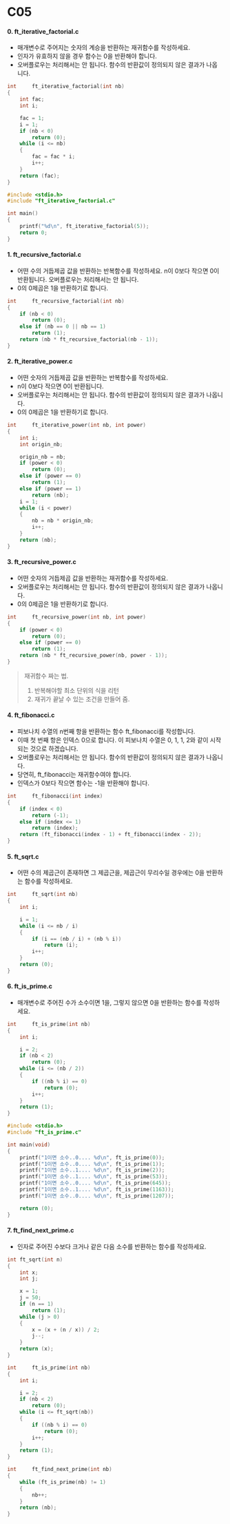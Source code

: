# C05

#### 0. ft_iterative_factorial.c

- 매개변수로 주어지는 숫자의 계승을 반환하는 재귀함수를 작성하세요.
- 인자가 유효하지 않을 경우 함수는 0을 반환해야 합니다.
- 오버플로우는 처리해서는 안 됩니다. 함수의 반환값이 정의되지 않은 결과가 나옵 니다.

```c
int		ft_iterative_factorial(int nb)
{
	int fac;
	int i;

	fac = 1;
	i = 1;
	if (nb < 0)
		return (0);
	while (i <= nb)
	{
		fac = fac * i;
		i++;
	}
	return (fac);
}

#include <stdio.h>
#include "ft_iterative_factorial.c"

int main()
{
	printf("%d\n", ft_iterative_factorial(5));
	return 0;
}
```



#### 1. ft_recursive_factorial.c

- 어떤 수의 거듭제곱 값을 반환하는 반복함수를 작성하세요. n이 0보다 작으면 0이 반환됩니다. 오버플로우는 처리해서는 안 됩니다.
- 0의 0제곱은 1을 반환하기로 합니다.

```c
int		ft_recursive_factorial(int nb)
{
	if (nb < 0)
		return (0);
	else if (nb == 0 || nb == 1)
		return (1);
	return (nb * ft_recursive_factorial(nb - 1));
}
```



#### 2. ft_iterative_power.c

- 어떤 숫자의 거듭제곱 값을 반환하는 반복함수를 작성하세요.
- n이 0보다 작으면 0이 반환됩니다.
- 오버플로우는 처리해서는 안 됩니다. 함수의 반환값이 정의되지 않은 결과가 나옵니다. 
- 0의 0제곱은 1을 반환하기로 합니다.

```c
int		ft_iterative_power(int nb, int power)
{
	int i;
	int origin_nb;

	origin_nb = nb;
	if (power < 0)
		return (0);
	else if (power == 0)
		return (1);
	else if (power == 1)
		return (nb);
	i = 1;
	while (i < power)
	{
		nb = nb * origin_nb;
		i++;
	}
	return (nb);
}
```



#### 3. ft_recursive_power.c

- 어떤 숫자의 거듭제곱 값을 반환하는 재귀함수를 작성하세요.
- 오버플로우는 처리해서는 안 됩니다. 함수의 반환값이 정의되지 않은 결과가 나옵니다. 
- 0의 0제곱은 1을 반환하기로 합니다.

```c
int		ft_recursive_power(int nb, int power)
{
	if (power < 0)
		return (0);
	else if (power == 0)
		return (1);
	return (nb * ft_recursive_power(nb, power - 1));
}
```

> 재귀함수 짜는 법. 
>
> 1. 반복해야할 최소 단위의 식을 리턴
> 2. 재귀가 끝날 수 있는 조건을 만들어 줌.



#### 4. ft_fibonacci.c

- 피보나치 수열의 n번째 항을 반환하는 함수 ft_fibonacci를 작성합니다. 
- 이때 첫 번째 항은 인덱스 0으로 합니다. 이 피보나치 수열은 0, 1, 1, 2와 같이 시작되는 것으로 하겠습니다.
- 오버플로우는 처리해서는 안 됩니다. 함수의 반환값이 정의되지 않은 결과가 나옵니다.
- 당연히, ft_fibonacci는 재귀함수여야 합니다.
- 인덱스가 0보다 작으면 함수는 -1을 반환해야 합니다.

```c
int		ft_fibonacci(int index)
{
	if (index < 0)
		return (-1);
	else if (index <= 1)
		return (index);
	return (ft_fibonacci(index - 1) + ft_fibonacci(index - 2));
}
```



#### 5. ft_sqrt.c

- 어떤 수의 제곱근이 존재하면 그 제곱근을, 제곱근이 무리수일 경우에는 0을 반환하는 함수를 작성하세요.

```c
int		ft_sqrt(int nb)
{
	int i;

	i = 1;
	while (i <= nb / i)
	{
		if (i == (nb / i) + (nb % i))
			return (i);
		i++;
	}
	return (0);
}
```



#### 6. ft_is_prime.c

- 매개변수로 주어진 수가 소수이면 1을, 그렇지 않으면 0을 반환하는 함수를 작성하세요.

```c
int		ft_is_prime(int nb)
{
	int i;

	i = 2;
	if (nb < 2)
		return (0);
	while (i <= (nb / 2))
	{
		if ((nb % i) == 0)
			return (0);
		i++;
	}
	return (1);
}
```

```c
#include <stdio.h>
#include "ft_is_prime.c"

int	main(void)
{
	printf("1이면 소수..0.... %d\n", ft_is_prime(0));
	printf("1이면 소수..0.... %d\n", ft_is_prime(1));
	printf("1이면 소수..1.... %d\n", ft_is_prime(2));
	printf("1이면 소수..1.... %d\n", ft_is_prime(53));
	printf("1이면 소수..0.... %d\n", ft_is_prime(645));
	printf("1이면 소수..1.... %d\n", ft_is_prime(1163));
	printf("1이면 소수..0.... %d\n", ft_is_prime(1207));

	return (0);
}
```



#### 7. ft_find_next_prime.c

- 인자로 주어진 수보다 크거나 같은 다음 소수를 반환하는 함수를 작성하세요.

```c
int ft_sqrt(int n)
{
	int x;
	int j;

	x = 1;
	j = 50;
	if (n == 1)
		return (1);
	while (j > 0)
	{
		x = (x + (n / x)) / 2;
		j--;
	}
	return (x);
}

int		ft_is_prime(int nb)
{
	int i;

	i = 2;
	if (nb < 2)
		return (0);
	while (i <= ft_sqrt(nb))
	{
		if ((nb % i) == 0)
			return (0);
		i++;
	}
	return (1);
}

int		ft_find_next_prime(int nb)
{
	while (ft_is_prime(nb) != 1)
	{
		nb++;
	}
	return (nb);
}
```

